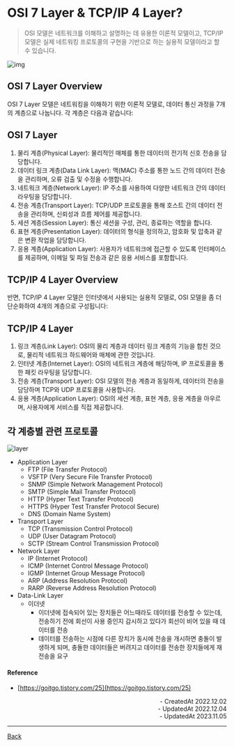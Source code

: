 # OSI 7 Layer & TCP/IP 4 Layer?

> OSI 모델은 네트워크를 이해하고 설명하는 데 유용한 이론적 모델이고, TCP/IP 모델은 실제 네트워킹 프로토콜의 구현을 기반으로 하는 실용적 모델이라고 할 수 있습니다.

![img](./../images/osi7_tcpip.png)

## OSI 7 Layer Overview

OSI 7 Layer 모델은 네트워킹을 이해하기 위한 이론적 모델로, 데이터 통신 과정을 7개의 계층으로 나눕니다. 각 계층은 다음과 같습니다:

## OSI 7 Layer

1. 물리 계층(Physical Layer): 물리적인 매체를 통한 데이터의 전기적 신호 전송을 담당합니다.
2. 데이터 링크 계층(Data Link Layer): 맥(MAC) 주소를 통한 노드 간의 데이터 전송을 관리하며, 오류 검출 및 수정을 수행합니다.
3. 네트워크 계층(Network Layer): IP 주소를 사용하여 다양한 네트워크 간의 데이터 라우팅을 담당합니다.
4. 전송 계층(Transport Layer): TCP/UDP 프로토콜을 통해 호스트 간의 데이터 전송을 관리하며, 신뢰성과 흐름 제어를 제공합니다.
5. 세션 계층(Session Layer): 통신 세션을 구성, 관리, 종료하는 역할을 합니다.
6. 표현 계층(Presentation Layer): 데이터의 형식을 정의하고, 암호화 및 압축과 같은 변환 작업을 담당합니다.
7. 응용 계층(Application Layer): 사용자가 네트워크에 접근할 수 있도록 인터페이스를 제공하며, 이메일 및 파일 전송과 같은 응용 서비스를 포함합니다.

## TCP/IP 4 Layer Overview

반면, TCP/IP 4 Layer 모델은 인터넷에서 사용되는 실용적 모델로, OSI 모델을 좀 더 단순화하여 4개의 계층으로 구성됩니다:

## TCP/IP 4 Layer

1. 링크 계층(Link Layer): OSI의 물리 계층과 데이터 링크 계층의 기능을 합친 것으로, 물리적 네트워크 하드웨어와 매체에 관한 것입니다.
2. 인터넷 계층(Internet Layer): OSI의 네트워크 계층에 해당하며, IP 프로토콜을 통한 패킷 라우팅을 담당합니다.
3. 전송 계층(Transport Layer): OSI 모델의 전송 계층과 동일하게, 데이터의 전송을 담당하며 TCP와 UDP 프로토콜을 사용합니다.
4. 응용 계층(Application Layer): OSI의 세션 계층, 표현 계층, 응용 계층을 아우르며, 사용자에게 서비스를 직접 제공합니다.

## 각 계층별 관련 프로토콜

![layer](./../images/layer.jpg)

- Application Layer
  - FTP (File Transfer Protocol)
  - VSFTP (Very Secure File Transfer Protocol)
  - SNMP (Simple Network Management Protocol)
  - SMTP (Simple Mail Transfer Protocol)
  - HTTP (Hyper Text Transfer Protocol)
  - HTTPS (Hyper Test Transfer Protocol Secure)
  - DNS (Domain Name System)
- Transport Layer
  - TCP (Transmission Control Protocol)
  - UDP (User Datagram Protocol)
  - SCTP (Stream Control Transmission Protocol)
- Network Layer
  - IP (Internet Protocol)
  - ICMP (Internet Control Message Protocol)
  - IGMP (Internet Group Message Protocol)
  - ARP (Address Resolution Protocol)
  - RARP (Reverse Address Resolution Protocol)
- Data-Link Layer
  - 이더넷
    - 이더넷에 접속되어 있는 장치들은 어느때라도 데이터를 전송할 수 있는데, 전송하기 전에 회선이 사용 중인지 감시하고 있다가 회선이 비어 있을 때 데이터를 전송
    - 데이터를 전송하는 시점에 다른 장치가 동시에 전송을 개시하면 충돌이 발생하게 되며, 충돌한 데이터들은 버려지고 데이터를 전송한 장치들에게 재전송을 요구

#### Reference

- [https://goitgo.tistory.com/25](https://goitgo.tistory.com/25)

<div align="right">- CreatedAt 2022.12.02</div>
<div align="right">- UpdatedAt 2022.12.04</div>
<div align="right">- UpdatedAt 2023.11.05</div>

---

[Back](../README.md)
